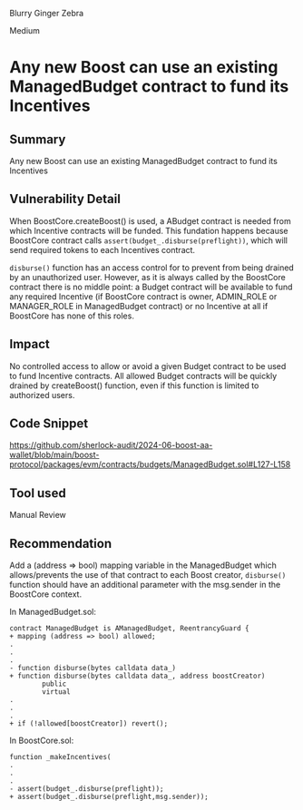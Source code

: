 Blurry Ginger Zebra

Medium

# Any new Boost can use an existing ManagedBudget contract to fund its Incentives

## Summary
Any new Boost can use an existing ManagedBudget contract to fund its Incentives

## Vulnerability Detail
When BoostCore.createBoost() is used, a ABudget contract is needed from which Incentive contracts will be funded. This fundation happens because BoostCore contract calls ```assert(budget_.disburse(preflight))```, which will send required tokens to each Incentives contract.

```disburse()``` function has an access control for to prevent from being drained by an unauthorized user. However, as it is always called by the BoostCore contract there is no middle point: a Budget contract will be available to fund any required Incentive (if BoostCore contract is owner, ADMIN_ROLE or MANAGER_ROLE in ManagedBudget contract) or no Incentive at all if BoostCore has none of this roles.

## Impact
No controlled access to allow or avoid a given Budget contract to be used to fund Incentive contracts. All allowed Budget contracts will be quickly drained by createBoost() function, even if this function is limited to authorized users.

## Code Snippet
https://github.com/sherlock-audit/2024-06-boost-aa-wallet/blob/main/boost-protocol/packages/evm/contracts/budgets/ManagedBudget.sol#L127-L158

## Tool used
Manual Review

## Recommendation
Add a (address => bool) mapping variable in the ManagedBudget which allows/prevents the use of that contract to each Boost creator, ```disburse()``` function should have an additional parameter with the msg.sender in the BoostCore context.

In ManagedBudget.sol:
```solidity
contract ManagedBudget is AManagedBudget, ReentrancyGuard {
+ mapping (address => bool) allowed;
.
.
.
- function disburse(bytes calldata data_)
+ function disburse(bytes calldata data_, address boostCreator)
        public
        virtual
.
.
.
+ if (!allowed[boostCreator]) revert();
```

In BoostCore.sol:
```solidity
function _makeIncentives(
.
.
.
- assert(budget_.disburse(preflight));
+ assert(budget_.disburse(preflight,msg.sender));
```